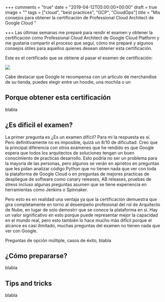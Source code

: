 +++
comments = "true"
date = "2019-04-12T05:00:00+00:00"
draft = true
image = ""
tags = ["cloud", "best practices", "GCP", "CloudOps"]
title = "Mis consejos para obtener la certificación de Professional Cloud Architect de Google Cloud "

+++
Las últimas semanas me preparé para rendir el examen y obtener la certificación como Professional Cloud Architect de Google Cloud Platform y me gustaría compartir el proceso que seguí, cómo me preparé y algunos consejos útiles para aquellos quienes desean obtener esta certificación. 

Este es el certificado que se obtiene al pasar el examen de certificación:

![](/uploads/GoogleCloudCertificate.jpg)

Cabe destacar que Google te recompensa con un articulo de merchandise de su tienda, puedes elegir entre un hoodie, una mochila o un 

## Porque obtener esta certificación

blabla

## ¿Es dificil el examen?

La primer pregunta es ¿Es un examen difícil? Para mi la respuesta es sí. Pero definitivamente no es imposible, quizá un 8/10 de dificultad. Creo que la principal diferencia con otros exámenes que he rendido es que Google espera que todos los arquitectos de soluciones tengan un buen conocimiento de practicas desarrollo. Esto podría no ser un problema para la mayoría de las personas, pero algunos se verán en aprietos en preguntas que les pidan analizar código Python que no tienen nada que ver con toda la plataforma de Google Cloud o en preguntas de mejores practicas de despliegue de software como canary releases, AB releases, pruebas de stress incluso algunas preguntas asumen que se tiene experiencia en herramientas  cómo Jenkins o  Spinnaker.

Pero esto es en realidad una ventaja ya que la certificación demuestra que gira completamente en torno al desempeño profesional del rol de Arquitecto de Nube, en lugar de solo demostrr que se conoce la plataforma en sí. Hay un valor significativo en esto porque puede representar mejor la capacidad en el mundo real, pero esto también lo hace mucho más difícil porque el alcance es casi ilimitado, muchas preguntas del examen no tienen nada que ver con Google.

Preguntas de opción múltiple, casos de éxito, blabla

## ¿Cómo prepararse?

blabla

## Tips and tricks

blabla